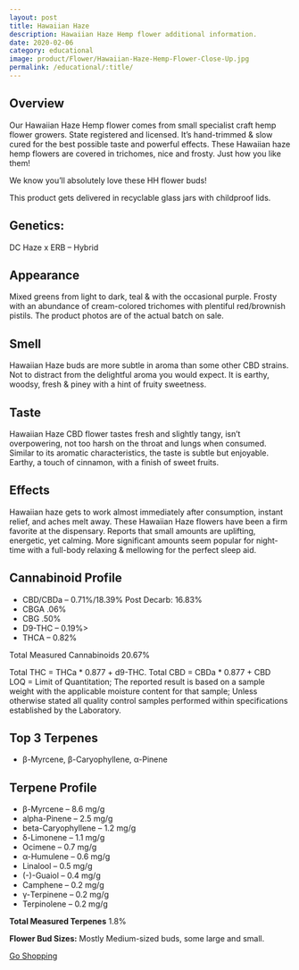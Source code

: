 ```yaml
---
layout: post
title: Hawaiian Haze
description: Hawaiian Haze Hemp flower additional information.
date: 2020-02-06
category: educational
image: product/Flower/Hawaiian-Haze-Hemp-Flower-Close-Up.jpg
permalink: /educational/:title/
---
```

<h2>Overview</h2>
<p>Our Hawaiian Haze Hemp flower comes from small specialist craft hemp flower growers. State registered and licensed. It’s hand-trimmed & slow cured for the best possible taste and powerful effects. These Hawaiian haze hemp flowers are covered in trichomes, nice and frosty. Just how you like them!</p>

<p>We know you’ll absolutely love these HH flower buds!</p>

<p>This product gets delivered in recyclable glass jars with childproof lids.</p>

<h2>Genetics:</h2>

<p>DC Haze x ERB – Hybrid</p>

<h2>Appearance</h2>
<p>Mixed greens from light to dark, teal & with the occasional purple. Frosty with an abundance of cream-colored trichomes with plentiful red/brownish pistils. The product photos are of the actual batch on sale.</p>

<h2>Smell</h2>
<p>Hawaiian Haze buds are more subtle in aroma than some other CBD strains. Not to distract from the delightful aroma you would expect. It is earthy, woodsy, fresh & piney with a hint of fruity sweetness.</p>

<h2>Taste</h2>

<p>Hawaiian Haze CBD flower tastes fresh and slightly tangy, isn’t overpowering, not too harsh on the throat and lungs when consumed. Similar to its aromatic characteristics, the taste is subtle but enjoyable. Earthy, a touch of cinnamon, with a finish of sweet fruits.</p>

<h2>Effects</h2>

<p>Hawaiian haze gets to work almost immediately after consumption, instant relief, and aches melt away. These Hawaiian Haze flowers have been a firm favorite at the dispensary. Reports that small amounts are uplifting, energetic, yet calming. More significant amounts seem popular for night-time with a full-body relaxing & mellowing for the perfect sleep aid.</p>

<h2>Cannabinoid Profile</h2>

<ul>
<li>CBD/CBDa – 0.71%/18.39% Post Decarb: 16.83%</li>
<li>CBGA .06%</li>
<li>CBG .50%</li>
<li>D9-THC – 0.19%></li>
<li>THCA – 0.82%</li>
</ul>

<p>Total Measured Cannabinoids 20.67%</p>

<p>Total THC = THCa * 0.877 + d9-THC. Total CBD = CBDa * 0.877 + CBD<br />
LOQ = Limit of Quantitation; The reported result is based on a sample weight with the applicable moisture content for that sample; Unless otherwise stated all quality control samples performed within specifications established by the Laboratory.</p>

<h2>Top 3 Terpenes</h2>
<ul>
<li>β-Myrcene, β-Caryophyllene, α-Pinene</li>
</ul>

<h2>Terpene Profile</h2>
<ul>
<li>β-Myrcene – 8.6 mg/g</li>
<li>alpha-Pinene – 2.5 mg/g</li>
<li>beta-Caryophyllene – 1.2 mg/g</li>
<li>δ-Limonene – 1.1 mg/g</li>
<li>Ocimene – 0.7 mg/g</li>
<li>α-Humulene – 0.6 mg/g</li>
<li>Linalool – 0.5 mg/g</li>
<li>(-)-Guaiol – 0.4 mg/g</li>
<li>Camphene – 0.2 mg/g</li>
<li>γ-Terpinene – 0.2 mg/g</li>
<li>Terpinolene – 0.2 mg/g</li>
</ul>

<p><strong>Total Measured Terpenes</strong> 1.8%</p>
<p><strong>Flower Bud Sizes:</strong> Mostly Medium-sized buds, some large and small.</p>

<a href="{{site.url}}/store/health-wellness/flower/" class="btn btn-md btn-info">Go Shopping</a>
